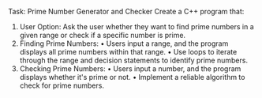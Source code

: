 Task: Prime Number Generator and Checker
Create a C++ program that:
1. User Option: Ask the user whether they want to find prime numbers in a given range
or check if a specific number is prime.
2. Finding Prime Numbers:
• Users input a range, and the program displays all prime numbers within that
range.
• Use loops to iterate through the range and decision statements to identify
prime numbers.
3. Checking Prime Numbers:
• Users input a number, and the program displays whether it's prime or not.
• Implement a reliable algorithm to check for prime numbers.

